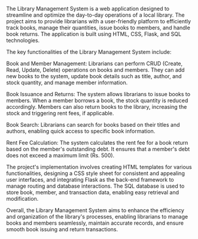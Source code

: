 The Library Management System is a web application designed to streamline and optimize the day-to-day operations of a local library. The project aims to provide librarians with a user-friendly platform to efficiently track books, manage their quantities, issue books to members, and handle book returns. The application is built using HTML, CSS, Flask, and SQL technologies.

The key functionalities of the Library Management System include:

Book and Member Management: Librarians can perform CRUD (Create, Read, Update, Delete) operations on books and members. They can add new books to the system, update book details such as title, author, and stock quantity, and manage member information.

Book Issuance and Returns: The system allows librarians to issue books to members. When a member borrows a book, the stock quantity is reduced accordingly. Members can also return books to the library, increasing the stock and triggering rent fees, if applicable.

Book Search: Librarians can search for books based on their titles and authors, enabling quick access to specific book information.

Rent Fee Calculation: The system calculates the rent fee for a book return based on the member's outstanding debt. It ensures that a member's debt does not exceed a maximum limit (Rs. 500).

The project's implementation involves creating HTML templates for various functionalities, designing a CSS style sheet for consistent and appealing user interfaces, and integrating Flask as the back-end framework to manage routing and database interactions. The SQL database is used to store book, member, and transaction data, enabling easy retrieval and modification.

Overall, the Library Management System aims to enhance the efficiency and organization of the library's processes, enabling librarians to manage books and members seamlessly, maintain accurate records, and ensure smooth book issuing and return transactions.
